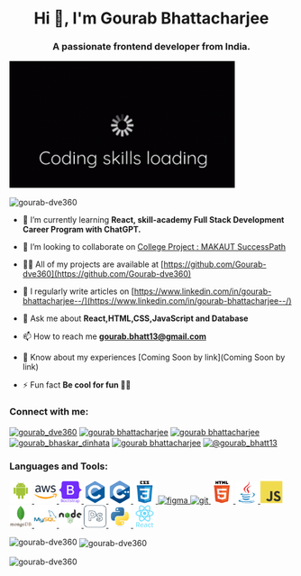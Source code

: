 <h1 align="center">Hi 👋, I'm Gourab Bhattacharjee</h1>
<h3 align="center">A passionate frontend developer from India.</h3>

<img src="coding-skills-loading.gif" aline="center" alt="coding" width="400" >

<p align="left"> <img src="https://komarev.com/ghpvc/?username=gourab-dve360&label=Profile%20views&color=0e75b6&style=flat" alt="gourab-dve360" /> </p>

- 🌱 I’m currently learning **React, skill-academy Full Stack Development Career Program with ChatGPT.**

- 👯 I’m looking to collaborate on [College Project : MAKAUT SuccessPath](https://github.com/Gourab-dve360/MAKAUT-SUCCESSPATH.git)

- 👨‍💻 All of my projects are available at [https://github.com/Gourab-dve360](https://github.com/Gourab-dve360)

- 📝 I regularly write articles on [https://www.linkedin.com/in/gourab-bhattacharjee--/](https://www.linkedin.com/in/gourab-bhattacharjee--/)

- 💬 Ask me about **React,HTML,CSS,JavaScript and Database**

- 📫 How to reach me **gourab.bhatt13@gmail.com**

- 📄 Know about my experiences [Coming Soon by link](Coming Soon by link)

- ⚡ Fun fact **Be cool for fun 🥳🔥**

<h3 align ="left">Connect with me:</h3>
<p align="left">
<a href="https://twitter.com/gourab_dve360" target="blank"><img align="center" src="https://raw.githubusercontent.com/rahuldkjain/github-profile-readme-generator/master/src/images/icons/Social/twitter.svg" alt="gourab_dve360" height="30" width="40" /></a>
<a href="https://linkedin.com/in/gourab bhattacharjee" target="blank"><img align="center" src="https://raw.githubusercontent.com/rahuldkjain/github-profile-readme-generator/master/src/images/icons/Social/linked-in-alt.svg" alt="gourab bhattacharjee" height="30" width="40" /></a>
<a href="https://fb.com/gourab bhattacharjee" target="blank"><img align="center" src="https://raw.githubusercontent.com/rahuldkjain/github-profile-readme-generator/master/src/images/icons/Social/facebook.svg" alt="gourab bhattacharjee" height="30" width="40" /></a>
<a href="https://instagram.com/gourab_bhaskar_dinhata" target="blank"><img align="center" src="https://raw.githubusercontent.com/rahuldkjain/github-profile-readme-generator/master/src/images/icons/Social/instagram.svg" alt="gourab_bhaskar_dinhata" height="30" width="40" /></a>
<a href="https://www.youtube.com/c/gourab bhattacharjee" target="blank"><img align="center" src="https://raw.githubusercontent.com/rahuldkjain/github-profile-readme-generator/master/src/images/icons/Social/youtube.svg" alt="gourab bhattacharjee" height="30" width="40" /></a>
<a href="https://www.hackerearth.com/@gourab_bhatt13" target="blank"><img align="center" src="https://raw.githubusercontent.com/rahuldkjain/github-profile-readme-generator/master/src/images/icons/Social/hackerearth.svg" alt="@gourab_bhatt13" height="30" width="40" /></a>
</p>

<h3 align="left">Languages and Tools:</h3>
<p align="left"> <a href="https://developer.android.com" target="_blank" rel="noreferrer"> <img src="https://raw.githubusercontent.com/devicons/devicon/master/icons/android/android-original-wordmark.svg" alt="android" width="40" height="40"/> </a> <a href="https://aws.amazon.com" target="_blank" rel="noreferrer"> <img src="https://raw.githubusercontent.com/devicons/devicon/master/icons/amazonwebservices/amazonwebservices-original-wordmark.svg" alt="aws" width="40" height="40"/> </a> <a href="https://getbootstrap.com" target="_blank" rel="noreferrer"> <img src="https://raw.githubusercontent.com/devicons/devicon/master/icons/bootstrap/bootstrap-plain-wordmark.svg" alt="bootstrap" width="40" height="40"/> </a> <a href="https://www.cprogramming.com/" target="_blank" rel="noreferrer"> <img src="https://raw.githubusercontent.com/devicons/devicon/master/icons/c/c-original.svg" alt="c" width="40" height="40"/> </a> <a href="https://www.w3schools.com/cpp/" target="_blank" rel="noreferrer"> <img src="https://raw.githubusercontent.com/devicons/devicon/master/icons/cplusplus/cplusplus-original.svg" alt="cplusplus" width="40" height="40"/> </a> <a href="https://www.w3schools.com/css/" target="_blank" rel="noreferrer"> <img src="https://raw.githubusercontent.com/devicons/devicon/master/icons/css3/css3-original-wordmark.svg" alt="css3" width="40" height="40"/> </a> <a href="https://www.figma.com/" target="_blank" rel="noreferrer"> <img src="https://www.vectorlogo.zone/logos/figma/figma-icon.svg" alt="figma" width="40" height="40"/> </a> <a href="https://git-scm.com/" target="_blank" rel="noreferrer"> <img src="https://www.vectorlogo.zone/logos/git-scm/git-scm-icon.svg" alt="git" width="40" height="40"/> </a> <a href="https://www.w3.org/html/" target="_blank" rel="noreferrer"> <img src="https://raw.githubusercontent.com/devicons/devicon/master/icons/html5/html5-original-wordmark.svg" alt="html5" width="40" height="40"/> </a> <a href="https://www.java.com" target="_blank" rel="noreferrer"> <img src="https://raw.githubusercontent.com/devicons/devicon/master/icons/java/java-original.svg" alt="java" width="40" height="40"/> </a> <a href="https://developer.mozilla.org/en-US/docs/Web/JavaScript" target="_blank" rel="noreferrer"> <img src="https://raw.githubusercontent.com/devicons/devicon/master/icons/javascript/javascript-original.svg" alt="javascript" width="40" height="40"/> </a> <a href="https://www.mongodb.com/" target="_blank" rel="noreferrer"> <img src="https://raw.githubusercontent.com/devicons/devicon/master/icons/mongodb/mongodb-original-wordmark.svg" alt="mongodb" width="40" height="40"/> </a> <a href="https://www.mysql.com/" target="_blank" rel="noreferrer"> <img src="https://raw.githubusercontent.com/devicons/devicon/master/icons/mysql/mysql-original-wordmark.svg" alt="mysql" width="40" height="40"/> </a> <a href="https://nodejs.org" target="_blank" rel="noreferrer"> <img src="https://raw.githubusercontent.com/devicons/devicon/master/icons/nodejs/nodejs-original-wordmark.svg" alt="nodejs" width="40" height="40"/> </a> <a href="https://www.photoshop.com/en" target="_blank" rel="noreferrer"> <img src="https://raw.githubusercontent.com/devicons/devicon/master/icons/photoshop/photoshop-line.svg" alt="photoshop" width="40" height="40"/> </a> <a href="https://www.python.org" target="_blank" rel="noreferrer"> <img src="https://raw.githubusercontent.com/devicons/devicon/master/icons/python/python-original.svg" alt="python" width="40" height="40"/> </a> <a href="https://reactjs.org/" target="_blank" rel="noreferrer"> <img src="https://raw.githubusercontent.com/devicons/devicon/master/icons/react/react-original-wordmark.svg" alt="react" width="40" height="40"/> </a> </p>

<p><img align="left" src="https://github-readme-stats.vercel.app/api/top-langs?username=gourab-dve360&show_icons=true&locale=en&layout=compact" alt="gourab-dve360" /></p>

<p>&nbsp;<img align="center" src="https://github-readme-stats.vercel.app/api?username=gourab-dve360&show_icons=true&locale=en" alt="gourab-dve360" /></p>

<p><img align="center" src="https://github-readme-streak-stats.herokuapp.com/?user=gourab-dve360&" alt="gourab-dve360" /></p>
